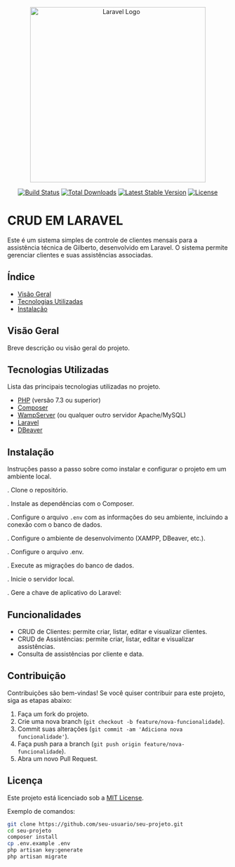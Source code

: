 <p align="center"><a href="https://laravel.com" target="_blank"><img src="https://raw.githubusercontent.com/laravel/art/master/logo-lockup/5%20SVG/2%20CMYK/1%20Full%20Color/laravel-logolockup-cmyk-red.svg" width="400" alt="Laravel Logo"></a></p>

<p align="center">
<a href="https://github.com/laravel/framework/actions"><img src="https://github.com/laravel/framework/workflows/tests/badge.svg" alt="Build Status"></a>
<a href="https://packagist.org/packages/laravel/framework"><img src="https://img.shields.io/packagist/dt/laravel/framework" alt="Total Downloads"></a>
<a href="https://packagist.org/packages/laravel/framework"><img src="https://img.shields.io/packagist/v/laravel/framework" alt="Latest Stable Version"></a>
<a href="https://packagist.org/packages/laravel/framework"><img src="https://img.shields.io/packagist/l/laravel/framework" alt="License"></a>
</p>


# CRUD EM LARAVEL

Este é um sistema simples de controle de clientes mensais para a assistência técnica de Gilberto, desenvolvido em Laravel. O sistema permite gerenciar clientes e suas assistências associadas.

## Índice

- [Visão Geral](#visão-geral)
- [Tecnologias Utilizadas](#tecnologias-utilizadas)
- [Instalação](#instalação)

## Visão Geral

Breve descrição ou visão geral do projeto.

## Tecnologias Utilizadas

Lista das principais tecnologias utilizadas no projeto.


- [PHP](https://www.php.net/downloads) (versão 7.3 ou superior)
- [Composer](https://getcomposer.org/download/)
- [WampServer](http://www.wampserver.com/en/) (ou qualquer outro servidor Apache/MySQL)
- [Laravel](https://laravel.com/docs/4.2)
- [DBeaver](https://dbeaver.io/download/)

## Instalação

Instruções passo a passo sobre como instalar e configurar o projeto em um ambiente local.

. Clone o repositório.

. Instale as dependências com o Composer.

. Configure o arquivo `.env` com as informações do seu ambiente, incluindo a conexão com o banco de dados.

. Configure o ambiente de desenvolvimento (XAMPP, DBeaver, etc.).

. Configure o arquivo .env.

. Execute as migrações do banco de dados.

. Inicie o servidor local.

. Gere a chave de aplicativo do Laravel:


## Funcionalidades

- CRUD de Clientes: permite criar, listar, editar e visualizar clientes.
- CRUD de Assistências: permite criar, listar, editar e visualizar assistências.
- Consulta de assistências por cliente e data.

## Contribuição

Contribuições são bem-vindas! Se você quiser contribuir para este projeto, siga as etapas abaixo:

1. Faça um fork do projeto.
2. Crie uma nova branch (`git checkout -b feature/nova-funcionalidade`).
3. Commit suas alterações (`git commit -am 'Adiciona nova funcionalidade'`).
4. Faça push para a branch (`git push origin feature/nova-funcionalidade`).
5. Abra um novo Pull Request.

## Licença

Este projeto está licenciado sob a [MIT License](LICENSE).


Exemplo de comandos:

```bash
git clone https://github.com/seu-usuario/seu-projeto.git
cd seu-projeto
composer install
cp .env.example .env
php artisan key:generate
php artisan migrate



